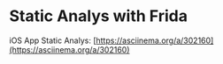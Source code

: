 # Static Analys with Frida

iOS App Static Analys: [https://asciinema.org/a/302160](https://asciinema.org/a/302160)

